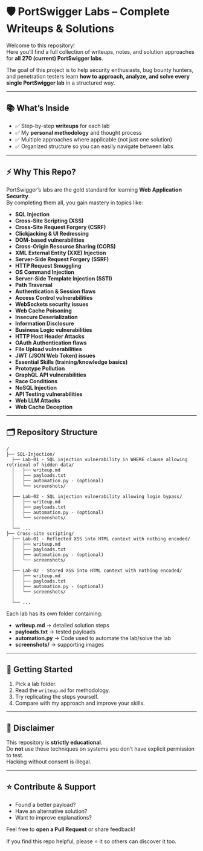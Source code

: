 
# 🛡️ PortSwigger Labs – Complete Writeups & Solutions

Welcome to this repository!  
Here you’ll find a full collection of writeups, notes, and solution approaches for **all 270 (current) PortSwigger labs**.  

The goal of this project is to help security enthusiasts, bug bounty hunters, and penetration testers learn **how to approach, analyze, and solve every single PortSwigger lab** in a structured way.

---

## 📚 What’s Inside

- ✅ Step-by-step **writeups** for each lab  
- ✅ My **personal methodology** and thought process  
- ✅ Multiple approaches where applicable (not just one solution)  
- ✅ Organized structure so you can easily navigate between labs  

---

## ⚡ Why This Repo?

PortSwigger’s labs are the gold standard for learning **Web Application Security**.  
By completing them all, you gain mastery in topics like:


- **SQL Injection**  
- **Cross-Site Scripting (XSS)**  
- **Cross-Site Request Forgery (CSRF)**  
- **Clickjacking & UI Redressing**  
- **DOM-based vulnerabilities**  
- **Cross-Origin Resource Sharing (CORS)**  
- **XML External Entity (XXE) Injection**  
- **Server-Side Request Forgery (SSRF)**  
- **HTTP Request Smuggling**  
- **OS Command Injection**  
- **Server-Side Template Injection (SSTI)**  
- **Path Traversal**  
- **Authentication & Session flaws**  
- **Access Control vulnerabilities**  
- **WebSockets security issues**  
- **Web Cache Poisoning**  
- **Insecure Deserialization**  
- **Information Disclosure**  
- **Business Logic vulnerabilities**  
- **HTTP Host Header Attacks**  
- **OAuth Authentication flaws**  
- **File Upload vulnerabilities**  
- **JWT (JSON Web Token) issues**  
- **Essential Skills (training/knowledge basics)**  
- **Prototype Pollution**  
- **GraphQL API vulnerabilities**  
- **Race Conditions**  
- **NoSQL Injection**  
- **API Testing vulnerabilities**  
- **Web LLM Attacks**  
- **Web Cache Deception**  

---

## 🗂️ Repository Structure

```
/
├── SQL-Injection/
  ├── Lab-01 - SQL injection vulnerability in WHERE clause allowing retrieval of hidden data/
  │   ├── writeup.md
  │   ├── payloads.txt
  │   ├── automation.py - (optional)
  │   └── screenshots/
  │
  ├── Lab-02 - SQL injection vulnerability allowing login bypass/
  │   ├── writeup.md
  │   ├── payloads.txt
  │   ├── automation.py - (optional)
  │   └── screenshots/
  │
  └── ...
├── Cross-site scripting/
  ├── Lab-01 - Reflected XSS into HTML context with nothing encoded/
  │   ├── writeup.md
  │   ├── payloads.txt
  │   ├── automation.py - (optional)
  │   └── screenshots/
  │
  ├── Lab-02 - Stored XSS into HTML context with nothing encoded/
  │   ├── writeup.md
  │   ├── payloads.txt
  │   ├── automation.py - (optional)
  │   └── screenshots/
  │
  └── ...

```

Each lab has its own folder containing:
- **writeup.md** → detailed solution steps  
- **payloads.txt** → tested payloads
- **automation.py** → Code used to automate the lab/solve the lab
- **screenshots/** → supporting images  

---

## 🚀 Getting Started

1. Pick a lab folder.  
2. Read the `writeup.md` for methodology.  
3. Try replicating the steps yourself.  
4. Compare with my approach and improve your skills.  

---

## 📌 Disclaimer

This repository is **strictly educational**.  
Do **not** use these techniques on systems you don’t have explicit permission to test.  
Hacking without consent is illegal.  

---

## ⭐ Contribute & Support

- Found a better payload?  
- Have an alternative solution?  
- Want to improve explanations?

Feel free to **open a Pull Request** or share feedback!  

If you find this repo helpful, please ⭐ it so others can discover it too.  
